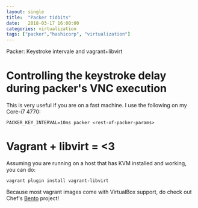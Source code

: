 ```yaml
---
layout: single
title:  "Packer tidbits"
date:   2018-03-17 16:00:00
categories: virtualization
tags: ["packer","hashicorp", "virtualization"]
---
```


Packer: Keystroke intervale and vagrant+libvirt

# Controlling the keystroke delay during packer's VNC execution

This is very useful if you are on a fast machine. I use the following on my Core-i7 4770:

`PACKER_KEY_INTERVAL=10ms packer <rest-of-packer-params>`

# Vagrant + libvirt = <3

Assuming you are running on a host that has KVM installed and working, you can do:

`vagrant plugin install vagrant-libvirt`

Because most vagrant images come with VirtualBox support, do check out Chef's [Bento](https://github.com/chef/bento) project!
